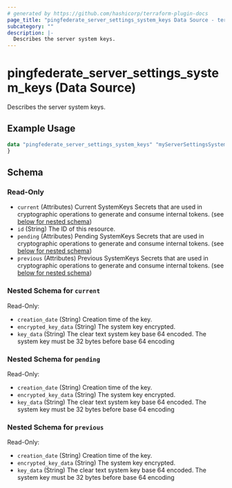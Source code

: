 ```yaml
---
# generated by https://github.com/hashicorp/terraform-plugin-docs
page_title: "pingfederate_server_settings_system_keys Data Source - terraform-provider-pingfederate"
subcategory: ""
description: |-
  Describes the server system keys.
---
```


# pingfederate_server_settings_system_keys (Data Source)

Describes the server system keys.

## Example Usage

```terraform
data "pingfederate_server_settings_system_keys" "myServerSettingsSystemKeysExample" {
}
```

<!-- schema generated by tfplugindocs -->
## Schema

### Read-Only

- `current` (Attributes) Current SystemKeys Secrets that are used in cryptographic operations to generate and consume internal tokens. (see [below for nested schema](#nestedatt--current))
- `id` (String) The ID of this resource.
- `pending` (Attributes) Pending SystemKeys Secrets that are used in cryptographic operations to generate and consume internal tokens. (see [below for nested schema](#nestedatt--pending))
- `previous` (Attributes) Previous SystemKeys Secrets that are used in cryptographic operations to generate and consume internal tokens. (see [below for nested schema](#nestedatt--previous))

<a id="nestedatt--current"></a>
### Nested Schema for `current`

Read-Only:

- `creation_date` (String) Creation time of the key.
- `encrypted_key_data` (String) The system key encrypted.
- `key_data` (String) The clear text system key base 64 encoded. The system key must be 32 bytes before base 64 encoding


<a id="nestedatt--pending"></a>
### Nested Schema for `pending`

Read-Only:

- `creation_date` (String) Creation time of the key.
- `encrypted_key_data` (String) The system key encrypted.
- `key_data` (String) The clear text system key base 64 encoded. The system key must be 32 bytes before base 64 encoding


<a id="nestedatt--previous"></a>
### Nested Schema for `previous`

Read-Only:

- `creation_date` (String) Creation time of the key.
- `encrypted_key_data` (String) The system key encrypted.
- `key_data` (String) The clear text system key base 64 encoded. The system key must be 32 bytes before base 64 encoding
